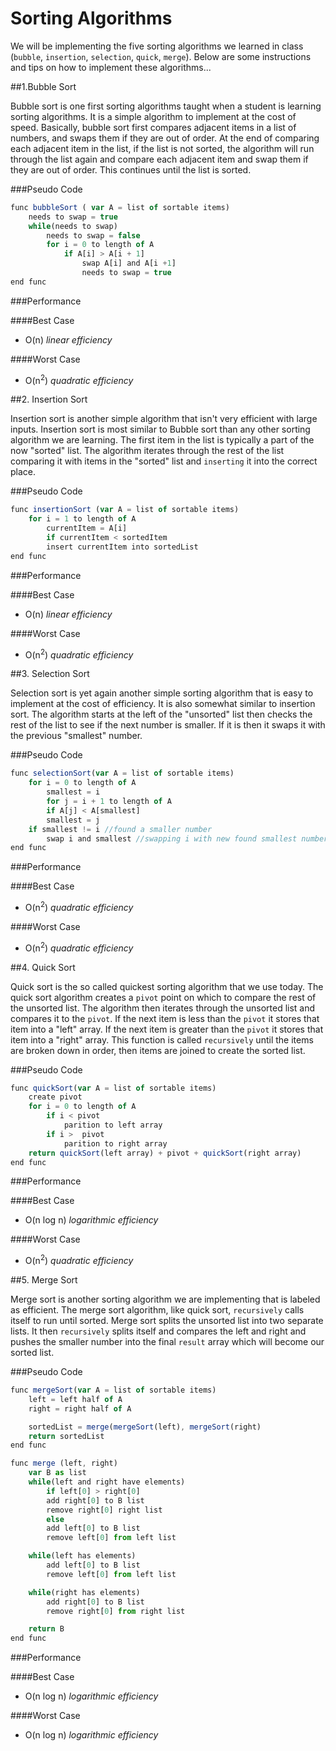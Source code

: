 # Sorting Algorithms

We will be implementing the five sorting algorithms we learned in class (`bubble`, `insertion`, `selection`, `quick`, `merge`).
Below are some instructions and tips on how to implement these algorithms...

##1.Bubble Sort

Bubble sort is one first sorting algorithms taught when a student is learning sorting algorithms.  It is a simple algorithm to implement at the cost of speed.  Basically, bubble sort first compares adjacent items in a list of numbers, and swaps them if they are out of order.  At the end of comparing each adjacent item in the list, if the list is not sorted, the algorithm will run through the list again and compare each adjacent item and swap them if they are out of order.  This continues until the list is sorted.

###Pseudo Code

```javascript
func bubbleSort ( var A = list of sortable items)
    needs to swap = true
    while(needs to swap)
        needs to swap = false
        for i = 0 to length of A
            if A[i] > A[i + 1]
                swap A[i] and A[i +1]
                needs to swap = true
end func
```

###Performance

####Best Case

* O(n) *linear efficiency*

####Worst Case

* O(n<sup>2</sup>) *quadratic efficiency*

##2. Insertion Sort

Insertion sort is another simple algorithm that isn't very efficient with large inputs.  Insertion sort is most similar to Bubble sort than any other sorting algorithm we are learning.  The first item in the list is typically a part of the now "sorted" list.  The algorithm iterates through the rest of the list comparing it with items in the "sorted" list and `inserting` it into the correct place.

###Pseudo Code

```javascript
func insertionSort (var A = list of sortable items)
    for i = 1 to length of A
        currentItem = A[i]
        if currentItem < sortedItem
        insert currentItem into sortedList
end func
```

###Performance

####Best Case

* O(n) *linear efficiency*

####Worst Case

* O(n<sup>2</sup>) *quadratic efficiency*

##3. Selection Sort

Selection sort is yet again another simple sorting algorithm that is easy to implement at the cost of efficiency.  It is also somewhat similar to insertion sort.  The algorithm starts at the left of the "unsorted" list then checks the rest of the list to see if the next number is smaller.  If it is then it swaps it with the previous "smallest" number.

###Pseudo Code

```javascript
func selectionSort(var A = list of sortable items)
    for i = 0 to length of A
        smallest = i
        for j = i + 1 to length of A
        if A[j] < A[smallest]
        smallest = j
    if smallest != i //found a smaller number
        swap i and smallest //swapping i with new found smallest number
end func
```

###Performance

####Best Case

* O(n<sup>2</sup>) *quadratic efficiency*

####Worst Case

* O(n<sup>2</sup>) *quadratic efficiency*

##4. Quick Sort

Quick sort is the so called quickest sorting algorithm that we use today.  The quick sort algorithm creates a `pivot` point on which to compare the rest of the unsorted list.  The algorithm then iterates through the unsorted list and compares it to the `pivot`.  If the next item is less than the `pivot` it stores that item into a "left" array.  If the next item is greater than the `pivot` it stores that item into a "right" array.  This function is called `recursively` until the items are broken down in order, then items are joined to create the sorted list.

###Pseudo Code

```javascript
func quickSort(var A = list of sortable items)
    create pivot
    for i = 0 to length of A
        if i < pivot
            parition to left array
        if i >  pivot
            parition to right array
    return quickSort(left array) + pivot + quickSort(right array)
end func
```

###Performance

####Best Case

* O(n log n) *logarithmic efficiency*

####Worst Case

* O(n<sup>2</sup>) *quadratic efficiency*

##5. Merge Sort

Merge sort is another sorting algorithm we are implementing that is labeled as efficient.  The merge sort algorithm, like quick sort, `recursively` calls itself to run until sorted.  Merge sort splits the unsorted list into two separate lists.  It then `recursively` splits itself and compares the left and right and pushes the smaller number into the final `result` array which will become our sorted list.

###Pseudo Code

```javascript
func mergeSort(var A = list of sortable items)
    left = left half of A
    right = right half of A

    sortedList = merge(mergeSort(left), mergeSort(right)
    return sortedList
end func

func merge (left, right)
    var B as list
    while(left and right have elements)
        if left[0] > right[0]
        add right[0] to B list
        remove right[0] right list
        else
        add left[0] to B list
        remove left[0] from left list

    while(left has elements)
        add left[0] to B list
        remove left[0] from left list

    while(right has elements)
        add right[0] to B list
        remove right[0] from right list

    return B
end func
```

###Performance

####Best Case

* O(n log n) *logarithmic efficiency*

####Worst Case

* O(n log n) *logarithmic efficiency*


